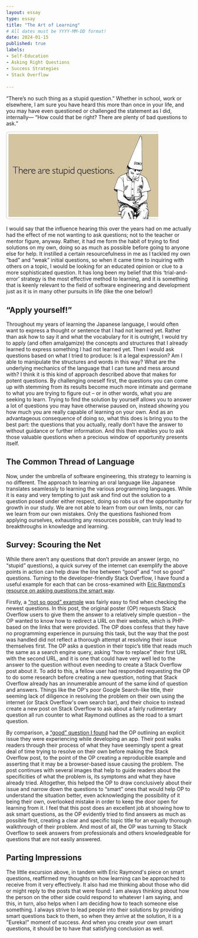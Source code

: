 ```yaml
---
layout: essay
type: essay
title: "The Art of Learning"
# All dates must be YYYY-MM-DD format!
date: 2024-01-15
published: true
labels:
- Self-Education
- Asking Right Questions
- Success Strategies
- Stack Overflow
  
---
```

“There’s no such thing as a stupid question.” Whether in school, work or elsewhere, I am sure you have heard this more than once in your life, and you may have even questioned or challenged the statement as I did, internally— “How could that be right? There are plenty of bad questions to ask.”

<img class="rounded mx-auto d-block" src="../img/art-of-learning/stupid-questions-exist.jpg">

I would say that the influence hearing this over the years had on me actually had the effect of me not wanting to ask questions; not to the teacher or mentor figure, anyway. Rather, it had me form the habit of trying to find solutions on my own, doing so as much as possible before going to anyone else for help. It instilled a certain resourcefulness in me as I tackled my own “bad” and “weak” initial questions, so when it came time to inquiring with others on a topic, I would be looking for an educated opinion or clue to a more sophisticated question. It has long been my belief that this ‘trial-and-error’ strategy is the most effective method to learning, and it is something that is keenly relevant to the field of software engineering and development just as it is in many other pursuits in life (like the one below!)

## “Apply yourself!”
Throughout my years of learning the Japanese language, I would often want to express a thought or sentence that I had not learned yet. Rather than ask how to say it and what the vocabulary for it is outright, I would try to apply (and often amalgamize) the concepts and structures that I already learned to express something I had not learned yet. Then I would ask questions based on what I tried to produce: Is it a legal expression? Am I able to manipulate the structures and words in this way? What are the underlying mechanics of the language that I can tune and mess around with?
I think it is this kind of approach described above that makes for potent questions. By challenging oneself first, the questions you can come up with stemming from its results become much more intimate and germane to what you are trying to figure out – or in other words, what you are seeking to learn. Trying to find the solution by yourself allows you to answer a lot of questions you may have otherwise paused on, instead showing you how much you are really capable of learning on your own. And as an advantageous consequence of doing so, what this does is bring you to the best part: the questions that you actually, really don’t have the answer to without guidance or further information. And this then enables you to ask those valuable questions when a precious window of opportunity presents itself.

## The Common Thread of Language
Now, under the umbrella of software engineering, this strategy to learning is no different. The approach to learning an oral language like Japanese translates seamlessly to learning the various programming languages. While it is easy and very tempting to just ask and find out the solution to a question posed under either respect, doing so robs us of the opportunity for growth in our study. We are not able to learn from our own limits, nor can we learn from our own mistakes. Only the questions fashioned from applying ourselves, exhausting any resources possible, can truly lead to breakthroughs in knowledge and learning.

## Survey: Scouring the Net
While there aren’t any questions that don’t provide an answer (ergo, no “stupid” questions), a quick survey of the internet can exemplify the above points in action can help draw the line between “good” and “not so good” questions. Turning to the developer-friendly Stack Overflow, I have found a useful example for each that can be cross-examined with [Eric Raymond's resource on asking questions the smart way](http://www.catb.org/esr/faqs/smart-questions.html).

Firstly, a [“not so good” example](https://stackoverflow.com/questions/77884351/how-to-replace-a-file-name-www-xyz-com-aboutus-php-with-url-slug-www-xyz-com) was fairly easy to find when checking the newest questions. In this post, the original poster (OP) requests Stack Overflow users to give them the answer to a relatively simple question – the OP wanted to know how to redirect a URL on their website, which is PHP-based on the links that were provided. The OP does confess that they have no programming experience in pursuing this task, but the way that the post was handled did not reflect a thorough attempt at resolving their issue themselves first. The OP asks a question in their topic’s title that reads much the same as a search engine query, asking “how to replace” their first URL with the second URL, and it is one that could have very well led to the answer to the question without even needing to create a Stack Overflow post about it. To add to this, a fellow user had responded requesting the OP to do some research before creating a new question, noting that Stack Overflow already has an innumerable amount of the same kind of question and answers. Things like the OP's poor Google Search-like title, their seeming lack of diligence in resolving the problem on their own using the internet (or Stack Overflow's own search bar), and their choice to instead create a new post on Stack Overflow to ask about a fairly rudimentary question all run counter to what Raymond outlines as the road to a smart question.

By comparison, a [“good” question I found](https://stackoverflow.com/questions/77734664/is-there-a-way-to-let-form-actions-trigger-when-a-typed-search-query-partially) had the OP outlining an explicit issue they were experiencing while developing an app. Their post walks readers through their process of what they have seemingly spent a great deal of time trying to resolve on their own before making the Stack Overflow post, to the point of the OP creating a reproducible example and asserting that it may be a browser-based issue causing the problem. The post continues with several images that help to guide readers about the specificities of what the problem is, its symptoms and what they have already tried. Altogether, this helped the OP to draw conclusively about their issue and narrow down the questions to “smart” ones that would help OP to understand the situation better, even acknowledging the possibility of it being their own, overlooked mistake in order to keep the door open for learning from it. I feel that this post does an excellent job at showing how to ask smart questions, as the OP evidently tried to find answers as much as possible first, creating a clear and specific topic title for an equally thorough walkthrough of their problem. And most of all, the OP was turning to Stack Overflow to seek answers from professionals and others knowledgeable for questions that are not easily answered.

## Parting Impressions
The little excursion above, in tandem with Eric Raymond's piece on smart questions, reaffirmed my thoughts on how learning can be approached to receive from it very effectively. It also had me thinking about those who did or might reply to the posts that were found: I am always thinking about how the person on the other side could respond to whatever I am saying, and this, in turn, also helps when I am deciding how to teach someone else something. I always strive to lead people into their solutions by providing smart questions back to them, so when they arrive at the solution, it is a "Eureka!" moment of success. And when you create your own smart questions, it should be to have that satisfying conclusion as well.
